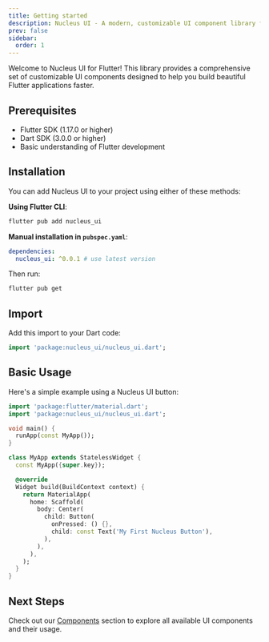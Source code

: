 ```yaml
---
title: Getting started
description: Nucleus UI - A modern, customizable UI component library for Flutter applications
prev: false
sidebar:
  order: 1
---
```


Welcome to Nucleus UI for Flutter! This library provides a comprehensive set of customizable UI components designed to help you build beautiful Flutter applications faster.

## Prerequisites

- Flutter SDK (1.17.0 or higher)
- Dart SDK (3.0.0 or higher)
- Basic understanding of Flutter development

## Installation

You can add Nucleus UI to your project using either of these methods:

**Using Flutter CLI**:

```bash
flutter pub add nucleus_ui
```

**Manual installation in `pubspec.yaml`**:

```yaml
dependencies:
  nucleus_ui: ^0.0.1 # use latest version
```

Then run:

```bash
flutter pub get
```

## Import

Add this import to your Dart code:

```dart
import 'package:nucleus_ui/nucleus_ui.dart';
```

## Basic Usage

Here's a simple example using a Nucleus UI button:

```dart
import 'package:flutter/material.dart';
import 'package:nucleus_ui/nucleus_ui.dart';

void main() {
  runApp(const MyApp());
}

class MyApp extends StatelessWidget {
  const MyApp({super.key});

  @override
  Widget build(BuildContext context) {
    return MaterialApp(
      home: Scaffold(
        body: Center(
          child: Button(
            onPressed: () {},
            child: const Text('My First Nucleus Button'),
          ),
        ),
      ),
    );
  }
}
```

## Next Steps

Check out our [Components](/components) section to explore all available UI components and their usage.
